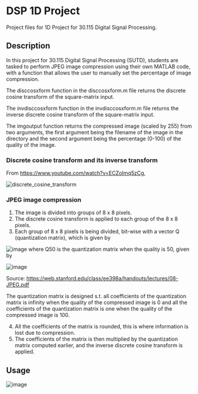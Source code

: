 # DSP 1D Project
Project files for 1D Project for 30.115 Digital Signal Processing.

## Description
In this project for 30.115 Digital Signal Processing (SUTD), students are tasked to perform JPEG image compression using their own MATLAB code, with a function that allows the user to manually set the percentage of image compression.

The disccosxform function in the disccosxform.m file returns the discrete cosine transform of the square-matrix input.

The invdisccosxform function in the invdisccosxform.m file returns the inverse discrete cosine transform of the square-matrix input. 

The imgoutput function returns the compressed image (scaled by 255) from two arguments, the first argument being the filename of the image in the directory and the second argument being the percentage (0-100) of the quality of the image.

### Discrete cosine transform and its inverse transform
From https://www.youtube.com/watch?v=ECZoImq5zCg,

![discrete_cosine_transform](https://user-images.githubusercontent.com/48854965/117533180-038cd200-b01e-11eb-89a8-5a7607ce75f0.jpg)

### JPEG image compression
1. The image is divided into groups of 8 x 8 pixels.
2. The discrete cosine transform is applied to each group of the 8 x 8 pixels.
3. Each group of 8 x 8 pixels is being divided, bit-wise with a vector Q (quantization matrix), which is given by

![image](https://user-images.githubusercontent.com/48854965/117533533-ec4ee400-b01f-11eb-8831-11509633bea7.png)
where Q50 is the quantization matrix when the quality is 50, given by

![image](https://user-images.githubusercontent.com/48854965/117533602-4bacf400-b020-11eb-9e11-606677d536f7.png)

Source: https://web.stanford.edu/class/ee398a/handouts/lectures/08-JPEG.pdf

The quantization matrix is designed s.t. all coefficients of the quantization matrix is infinity when the quality of the compressed image is 0 and all the coefficients of the quantization matrix is one when the quality of the compressed image is 100.

4. All the coefficients of the matrix is rounded, this is where information is lost due to compression.
5. The coefficients of the matrix is then multiplied by the quantization matrix computed earlier, and the inverse discrete cosine transform is applied.

## Usage
![image](https://user-images.githubusercontent.com/48854965/117533871-924f1e00-b021-11eb-9ec9-b6bd570e572c.png)
